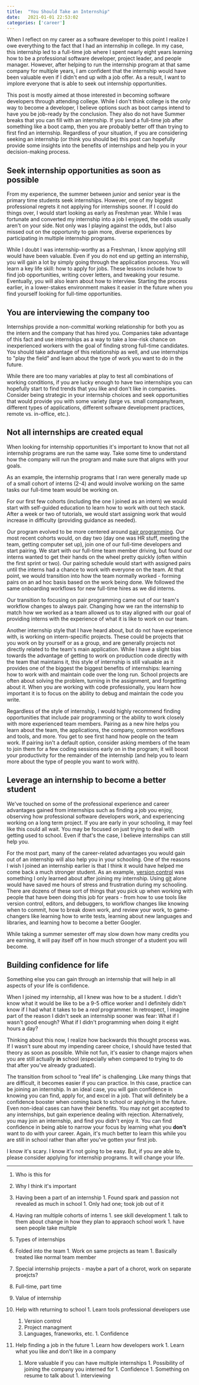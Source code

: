 ```yaml
---
title:  "You Should Take an Internship"
date:   2021-01-01 22:53:02
categories: ['career']
---
```


When I reflect on my career as a software developer to this point I realize I owe everything to the fact that I had an internship in college. In my case, this internship led to a full-time job where I spent nearly eight years learning how to be a professional software developer, project leader, and people manager. However, after helping to run the internship program at that same company for multiple years, I am confident that the internship would have been valuable even if I didn't end up with a job offer. As a result, I want to implore everyone that is able to seek out internship opportunities.

This post is mostly aimed at those interested in becoming software developers through attending college. While I don't think college is the only way to become a developer, I believe options such as boot camps intend to have you be job-ready by the conclusion. They also do not have Summer breaks that you can fill with an internship. If you land a full-time job after something like a boot camp, then you are probably better off than trying to first find an internship. Regardless of your situation, if you are considering seeking an internship (or think you should be) this post can hopefully provide some insights into the benefits of internships and help you in your decision-making process.

## Seek internship opportunities as soon as possible

From my experience, the summer between junior and senior year is the primary time students seek internships. However, one of my biggest professional regrets it not applying for internships sooner. If I could do things over, I would start looking as early as Freshman year. While I was fortunate and converted my internship into a job I enjoyed, the odds usually aren't on your side. Not only was I playing against the odds, but I also missed out on the opportunity to gain more, diverse experiences by participating in multiple internship programs.

While I doubt I was internship-worthy as a Freshman, I know applying still would have been valuable. Even if you do not end up getting an internship, you will gain a lot by simply going through the application process. You will learn a key life skill: how to apply for jobs. These lessons include how to find job opportunities, writing cover letters, and tweaking your resume. Eventually, you will also learn about how to interview. Starting the process earlier, in a lower-stakes environment makes it easier in the future when you find yourself looking for full-time opportunities.

## You are interviewing the company too

Internships provide a non-committal working relationship for both you as the intern and the company that has hired you. Companies take advantage of this fact and use internships as a way to take a low-risk chance on inexperienced workers with the goal of finding strong full-time candidates. You should take advantage of this relationship as well, and use internships to "play the field" and learn about the type of work you want to do in the future.

While there are too many variables at play to test all combinations of working conditions, if you are lucky enough to have two internships you can hopefully start to find trends that you like and don't like in companies. Consider being strategic in your internship choices and seek opportunities that would provide you with some variety (large vs. small company/team, different types of applications, different software development practices, remote vs. in-office, etc.).

## Not all internships are created equal

When looking for internship opportunities it's important to know that not all internship programs are run the same way. Take some time to understand how the company will run the program and make sure that aligns with your goals.

As an example, the internship programs that I ran were generally made up of a small cohort of interns (2-4) and would involve working on the same tasks our full-time team would be working on.

For our first few cohorts (including the one I joined as an intern) we would start with self-guided education to learn how to work with out tech stack. After a week or two of tutorials, we would start assigning work that would increase in difficulty (providing guidance as needed).

Our program evolved to be more centered around [pair programming](https://en.wikipedia.org/wiki/Pair_programming). Our most recent cohorts would, on day two (day one was HR stuff, meeting the team, getting computer set up), join one of our full-time developers and start pairing. We start with our full-time team member driving, but found our interns wanted to get their hands on the wheel pretty quickly (often within the first sprint or two). Our pairing schedule would start with assigned pairs until the interns had a chance to work with everyone on the team. At that point, we would transition into how the team normally worked - forming pairs on an ad hoc basis based on the work being done. We followed the same onboarding workflows for new full-time hires as we did interns.

Our transition to focusing on pair programming came out of our team's workflow changes to always pair. Changing how we ran the internship to match how we worked as a team allowed us to stay aligned with our goal of providing interns with the experience of what it is like to work on our team.

Another internship style that I have heard about, but do not have experience with, is working on intern-specific projects. These could be projects that you work on by yourself or as a group, and are generally projects not directly related to the team's main application. While I have a slight bias towards the advantage of getting to work on production code directly with the team that maintains it, this style of internship is still valuable as it provides one of the biggest the biggest benefits of internships: learning how to work with and maintain code over the long run. School projects are often about solving the problem, turning in the assignment, and forgetting about it. When you are working with code professionally, you learn how important it is to focus on the ability to debug and maintain the code you write.

Regardless of the style of internship, I would highly recommend finding opportunities that include pair programming or the ability to work closely with more experienced team members. Pairing as a new hire helps you learn about the team, the applications, the company, common workflows and tools, and more. You get to see first hand how people on the team work. If pairing isn't a default option, consider asking members of the team to join them for a few coding sessions early on in the program; it will boost your productivity for the remainder of the internship (and help you to learn more about the type of people you want to work with).

## Leverage an internship to become a better student

We've touched on some of the professional experience and career advantages gained from internships such as finding a job you enjoy, observing how professional software developers work, and experiencing working on a long term project. If you are early in your schooling, it may feel like this could all wait. You may be focused on just trying to deal with getting used to school. Even if that's the case, I believe internships can still help you.

For the most part, many of the career-related advantages you would gain out of an internship will also help you in your schooling. One of the reasons I wish I joined an internship earlier is that I think it would have helped me come back a much stronger student. As an example, [version control](https://en.wikipedia.org/wiki/Version_control) was something I only learned about after joining my internship. Using [git](https://git-scm.com/) alone would have saved me hours of stress and frustration during my schooling. There are dozens of these sort of things that you pick up when working with people that have been doing this job for years - from how to use tools like version control, editors, and debuggers, to workflow changes like knowing when to commit, how to break down work, and review your work, to game-changers like learning how to write tests, learning about new languages and libraries, and learning how to become a better Googler.

While taking a summer semester off may slow down how many credits you are earning, it will pay itself off in how much stronger of a student you will become.

## Building confidence for life

Something else you can gain through an internship that will help in all aspects of your life is confidence.

When I joined my internship, all I knew was how to be a student. I didn't know what it would be like to be a 9-5 office worker and I definitely didn't know if I had what it takes to be a _real_ programmer. In retrospect, I imagine part of the reason I didn't seek an internship sooner was fear: What if I wasn't good enough? What if I didn't programming when doing it eight hours a day?

Thinking about this now, I realize how backwards this thought process was. If I wasn't sure about my impending career choice, I should have tested that theory as soon as possible. While not fun, it's easier to change majors when you are  still actually **in** school (especially when compared to trying to do that after you've already graduated).

The transition from school to "real life" is challenging. Like many things that are difficult, it becomes easier if you can practice. In this case, practice can be joining an internship. In an ideal case, you will gain confidence in knowing you can find, apply for, and excel in a job. That will definitely be a confidence booster when coming back to school or applying in the future. Even non-ideal cases can have their benefits. You may not get accepted to any internships, but gain experience dealing with rejection. Alternatively, you may join an internship, and find you didn't enjoy it. You can  find confidence in being able to narrow your focus by learning what you **don't** want to do with your career. Again, it's much better to learn this while you are still in school rather than after you've gotten your first job.

I know it's scary. I know it's not going to be easy. But, if you are able to, please consider applying for internship programs. It will change your life.






---

1. Who is this for 
1. Why I think it's important
  1. Having been a part of an internship
    1. Found spark and passion not revealed as much in school
    1. Only had one; took job out of it
  1. Having ran multiple cohorts of interns
    1. see skill development
    1. talk to them about change in how they plan to appraoch school work
    1. have seen people take multple
1. Types of internships
  1. Folded into the team
    1. Work on same projects as team
    1. Basically treated like normal team member
  1. Special internship projects - maybe a part of a chorot, work on separate proejcts? 
  1. Full-time, part time
1. Value of internship
  1. Help with returning to school
    1. Learn tools professional developers use
      1. Version control
      1. Project managment
      1. Languages, franeworks, etc.
    1. Confidence

  1. Help finding a job in the future
    1. Learn how developers work
    1. Learn what you like and don't like in a company
      1. More valuable if you can have multiple internships
    1. Possibility of joining the company you interned for
    1. Confidence
    1. Something on resume to talk about
    1. interviewing
